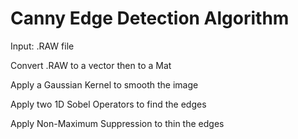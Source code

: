 # Canny Edge Detection Algorithm

Input: .RAW file

Convert .RAW to a vector then to a Mat

Apply a Gaussian Kernel to smooth the image

Apply two 1D Sobel Operators to find the edges

Apply Non-Maximum Suppression to thin the edges
